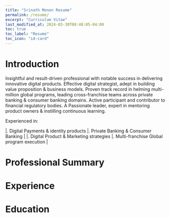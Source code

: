 ```yaml
---
title: "Srinath Menon Resume"
permalink: /resume/
excerpt: "Curriculum Vitae"
last_modified_at: 2024-03-30T08:48:05-04:00
toc: true
toc_label: "Resume"
toc_icon: "id-card"
---
```

# Introduction
Insightful and result-driven professional with notable success in delivering innovative digital products. Effective digital strategist, adept in building value proposition & business models.
Proven track record in helming multi-million global programs, leading cross-franchise teams across private banking & consumer banking domains. Active participant and contributor to financial regulatory bodies. A Passionate leader, expert in mentoring product owners & instilling continuous learning.

Experienced in:

|. Digital Payments & identity products  |. Private Banking & Consumer Banking  |
|. Digital Product & Marketing strategies  |. Multi-franchise Global program execution  |

# Professional Summary

# Experience

# Education
